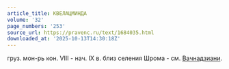 ```yaml
---
article_title: КВЕЛАЦМИНДА
volume: '32'
page_numbers: '253'
source_url: https://pravenc.ru/text/1684035.html
downloaded_at: '2025-10-13T14:30:18Z'
---
```


груз. мон-рь кон. VIII - нач. IX в. близ селения Шрома - см. [Вачнадзиани](https://pravenc.ru/text/Вачнадзиани.html).

